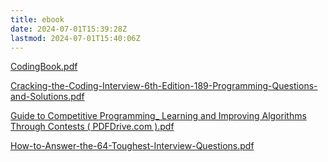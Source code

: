 ```yaml
---
title: ebook
date: 2024-07-01T15:39:28Z
lastmod: 2024-07-01T15:40:06Z
---
```


[CodingBook.pdf](assets/CodingBook-20240701153936-gub0ykt.pdf)

[Cracking-the-Coding-Interview-6th-Edition-189-Programming-Questions-and-Solutions.pdf](assets/Cracking-the-Coding-Interview-6th-Edition-189-Programming-Questions-and-Solutions-20240701153936-7j85zn4.pdf)

[Guide to Competitive Programming_ Learning and Improving Algorithms Through Contests ( PDFDrive.com ).pdf](assets/Guide%20to%20Competitive%20Programming_%20Learning%20and%20Improving%20Algorithms%20Through%20Contests%20%20PDFDrive.com%20-20240701153936-9awatax.pdf)

[How-to-Answer-the-64-Toughest-Interview-Questions.pdf](assets/How-to-Answer-the-64-Toughest-Interview-Questions-20240701153936-iukmvw5.pdf)

‍
